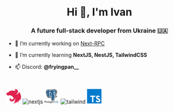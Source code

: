 <h1 align="center">Hi 👋, I'm Ivan</h1>
<h3 align="center">A future full-stack developer from Ukraine 🇺🇦</h3>

- 🔭 I’m currently working on [Next-RPC](https://github.com/webfryingpan/next-rpc)

- 🌱 I’m currently learning **NextJS, NestJS, TailwindCSS**

- 📫 Discord: **@fryingpan__**

<br/>

<p align="left">
  <img src="https://raw.githubusercontent.com/devicons/devicon/master/icons/nestjs/nestjs-original.svg" alt="nestjs" width="40" height="40"/>
  <img src="https://cdn.worldvectorlogo.com/logos/nextjs-2.svg" alt="nextjs" width="40" height="40"/>
  <img src="https://raw.githubusercontent.com/devicons/devicon/master/icons/postgresql/postgresql-original-wordmark.svg" alt="postgresql" width="40" height="40"/>
  <img src="https://www.vectorlogo.zone/logos/tailwindcss/tailwindcss-icon.svg" alt="tailwind" width="40" height="40"/>
  <img src="https://raw.githubusercontent.com/devicons/devicon/master/icons/typescript/typescript-original.svg" alt="typescript" width="40" height="40"/>
</p>
